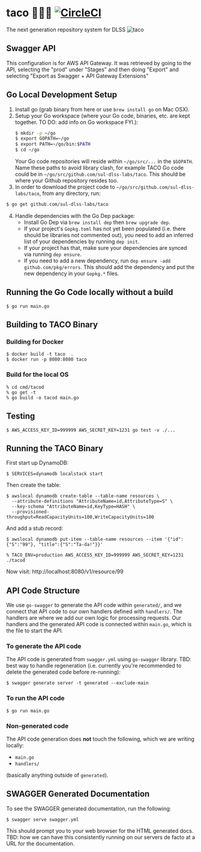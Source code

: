 # taco 🌮🌮🌮 [![CircleCI](https://circleci.com/gh/sul-dlss-labs/taco.svg?style=svg)](https://circleci.com/gh/sul-dlss-labs/taco)
The next generation repository system for DLSS
![taco](https://user-images.githubusercontent.com/92044/34897877-016a4e36-f7b6-11e7-80e3-4edecfb2f89d.gif)

## Swagger API

This configuration is for AWS API Gateway.  It was retrieved by going to the API, selecting the "prod" under "Stages" and then doing "Export" and selecting "Export as Swagger + API Gateway Extensions"

## Go Local Development Setup

1. Install go (grab binary from here or use `brew install go` on Mac OSX).
2. Setup your Go workspace (where your Go code, binaries, etc. are kept together. TO DO: add info on Go workspace FYI.):
      ```bash
      $ mkdir -p ~/go
      $ export GOPATH=~/go
      $ export PATH=~/go/bin:$PATH
      $ cd ~/go
      ```
      Your Go code repositories will reside within `~/go/src/...` in the `$GOPATH`. Name these paths to avoid library clash, for example TACO Go code could be in `~/go/src/github.com/sul-dlss-labs/taco`. This should be where your Github repository resides too.
3. In order to download the project code to `~/go/src/github.com/sul-dlss-labs/taco`, from any directory, run:
```bash
$ go get github.com/sul-dlss-labs/taco
```
4. Handle dependencies with the Go Dep package:
    * Install Go Dep via `brew install dep` then `brew upgrade dep`.
    * If your project's `Gopkg.toml` has not yet been populated (i.e. there should be libraries not commented out), you need to add an inferred list of your dependencies by running `dep init`.
    * If your project has that, make sure your dependencies are synced via running `dep ensure`.
    * If you need to add a new dependency, run `dep ensure -add github.com/pkg/errors`. This should add the dependency and put the new dependency in your `Gopkg.*` files.

## Running the Go Code locally without a build


```shell
$ go run main.go
```

## Building to TACO Binary

### Building for Docker
```shell
$ docker build -t taco  .
$ docker run -p 8080:8080 taco
```

### Build for the local OS
```shell
% cd cmd/tacod
% go get -t
% go build -o tacod main.go
```

## Testing

```shell
$ AWS_ACCESS_KEY_ID=999999 AWS_SECRET_KEY=1231 go test -v ./...
```

## Running the TACO Binary

First start up DynamoDB:
```shell
$ SERVICES=dynamodb localstack start
```

Then create the table:
```shell
$ awslocal dynamodb create-table --table-name resources \
  --attribute-definitions "AttributeName=id,AttributeType=S" \
  --key-schema "AttributeName=id,KeyType=HASH" \
  --provisioned-throughput=ReadCapacityUnits=100,WriteCapacityUnits=100
```

And add a stub record:
```
$ awslocal dynamodb put-item --table-name resources --item '{"id": {"S":"99"}, "title":{"S":"Ta-da!"}}'
```

```shell
% TACO_ENV=production AWS_ACCESS_KEY_ID=999999 AWS_SECRET_KEY=1231 ./tacod
```

Now visit: http://localhost:8080/v1/resource/99

## API Code Structure

We use `go-swagger` to generate the API code within `generated/`, and we connect that API code to our own handlers defined with `handlers/`. The handlers are where we add our own logic for processing requests. Our handlers and the generated API code is connected within `main.go`, which is the file to start the API.

### To generate the API code

The API code is generated from `swagger.yml` using `go-swagger` library. TBD: best way to handle regeneration (i.e. currently you're recommended to delete the generated code before re-running):

```shell
$ swagger generate server -t generated --exclude-main
```

### To run the API code

```shell
$ go run main.go
```

### Non-generated code

The API code generation does **not** touch the following, which we are writing locally:
- `main.go`
- `handlers/`

(basically anything outside of `generated`).


## SWAGGER Generated Documentation

To see the SWAGGER generated documentation, run the following:

```shell
$ swagger serve swagger.yml
```

This should prompt you to your web browser for the HTML generated docs. TBD: how we can have this consistently running on our servers de facto at a URL for the documentation.
